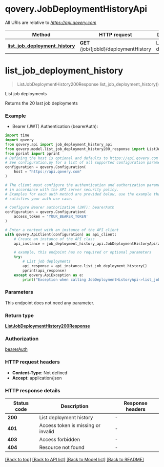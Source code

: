 # qovery.JobDeploymentHistoryApi

All URIs are relative to *https://api.qovery.com*

Method | HTTP request | Description
------------- | ------------- | -------------
[**list_job_deployment_history**](JobDeploymentHistoryApi.md#list_job_deployment_history) | **GET** /job/{jobId}/deploymentHistory | List job deployments


# **list_job_deployment_history**
> ListJobDeploymentHistory200Response list_job_deployment_history()

List job deployments

Returns the 20 last job deployments

### Example

* Bearer (JWT) Authentication (bearerAuth):

```python
import time
import qovery
from qovery.api import job_deployment_history_api
from qovery.model.list_job_deployment_history200_response import ListJobDeploymentHistory200Response
from pprint import pprint
# Defining the host is optional and defaults to https://api.qovery.com
# See configuration.py for a list of all supported configuration parameters.
configuration = qovery.Configuration(
    host = "https://api.qovery.com"
)

# The client must configure the authentication and authorization parameters
# in accordance with the API server security policy.
# Examples for each auth method are provided below, use the example that
# satisfies your auth use case.

# Configure Bearer authorization (JWT): bearerAuth
configuration = qovery.Configuration(
    access_token = 'YOUR_BEARER_TOKEN'
)

# Enter a context with an instance of the API client
with qovery.ApiClient(configuration) as api_client:
    # Create an instance of the API class
    api_instance = job_deployment_history_api.JobDeploymentHistoryApi(api_client)

    # example, this endpoint has no required or optional parameters
    try:
        # List job deployments
        api_response = api_instance.list_job_deployment_history()
        pprint(api_response)
    except qovery.ApiException as e:
        print("Exception when calling JobDeploymentHistoryApi->list_job_deployment_history: %s\n" % e)
```


### Parameters
This endpoint does not need any parameter.

### Return type

[**ListJobDeploymentHistory200Response**](ListJobDeploymentHistory200Response.md)

### Authorization

[bearerAuth](../README.md#bearerAuth)

### HTTP request headers

 - **Content-Type**: Not defined
 - **Accept**: application/json


### HTTP response details

| Status code | Description | Response headers |
|-------------|-------------|------------------|
**200** | List deployment history |  -  |
**401** | Access token is missing or invalid |  -  |
**403** | Access forbidden |  -  |
**404** | Resource not found |  -  |

[[Back to top]](#) [[Back to API list]](../README.md#documentation-for-api-endpoints) [[Back to Model list]](../README.md#documentation-for-models) [[Back to README]](../README.md)

